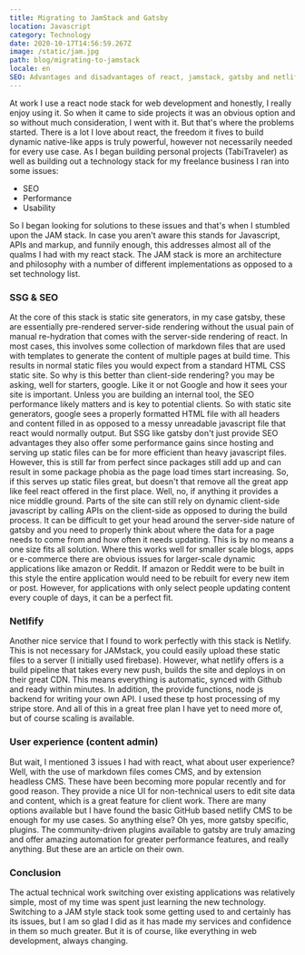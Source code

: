 ```yaml
---
title: Migrating to JamStack and Gatsby
location: Javascript
category: Technology
date: 2020-10-17T14:56:59.267Z
image: /static/jam.jpg
path: blog/migrating-to-jamstack
locale: en
SEO: Advantages and disadvantages of react, jamstack, gatsby and netlify for freelance web development stack
---
```

At work I use a react node stack for web development and honestly, I really enjoy using it. So when it came to side projects it was an obvious option and so without much consideration, I went with it. But that's where the problems started. There is a lot I love about react, the freedom it fives to build dynamic native-like apps is truly powerful, however not necessarily needed for every use case.
As I began building personal projects (TabiTraveler) as well as building out a technology stack for my freelance business I ran into some issues:
* SEO
* Performance
* Usability

So I began looking for solutions to these issues and that's when I stumbled upon the JAM stack. In case you aren't aware this stands for Javascript, APIs and markup, and funnily enough, this addresses almost all of the qualms I had with my react stack. The JAM stack is more an architecture and philosophy with a number of different implementations as opposed to a set technology list.
### SSG & SEO
At the core of this stack is static site generators, in my case gatsby, these are essentially pre-rendered server-side rendering without the usual pain of manual re-hydration that comes with the server-side rendering of react. In most cases, this involves some collection of markdown files that are used with templates to generate the content of multiple pages at build time. This results in normal static files you would expect from a standard HTML CSS static site. So why is this better than client-side rendering? you may be asking, well for starters, google. Like it or not Google and how it sees your site is important. Unless you are building an internal tool, the SEO performance likely matters and is key to potential clients. So with static site generators, google sees a properly formatted HTML file with all headers and content filled in as opposed to a messy unreadable javascript file that react would normally output.
But SSG like gatsby don't just provide SEO advantages they also offer some performance gains since hosting and serving up static files can be for more efficient than heavy javascript files. However, this is still far from perfect since packages still add up and can result in some package phobia as the page load times start increasing. So, if this serves up static files great, but doesn't that remove all the great app like feel react offered in the first place. Well, no, if anything it provides a nice middle ground. Parts of the site can still rely on dynamic client-side javascript by calling APIs on the client-side as opposed to during the build process. It can be difficult to get your head around the server-side nature of gatsby and you need to properly think about where the data for a page needs to come from and how often it needs updating.
This is by no means a one size fits all solution. Where this works well for smaller scale blogs, apps or e-commerce there are obvious issues for larger-scale dynamic applications like amazon or Reddit. If amazon or Reddit were to be built in this style the entire application would need to be rebuilt for every new item or post. However, for applications with only select people updating content every couple of days, it can be a perfect fit.
### Netlfify
Another nice service that I found to work perfectly with this stack is Netlify. This is not necessary for JAMstack, you could easily upload these static files to a server (I initially used firebase). However, what netlify offers is a build pipeline that takes every new push, builds the site and deploys in on their great CDN. This means everything is automatic, synced with Github and ready within minutes. In addition, the provide functions, node js backend for writing your own API. I used these tp host processing of my stripe store. And all of this in a great free plan I have yet to need more of, but of course scaling is available.
### User experience (content admin)
But wait, I mentioned 3 issues I had with react, what about user experience? Well, with the use of markdown files comes CMS, and by extension headless CMS. These have been becoming more popular recently and for good reason. They provide a nice UI for non-technical users to edit site data and content, which is a great feature for client work. There are many options available but I have found the basic GitHub based netlify CMS to be enough for my use cases.
So anything else? Oh yes, more gatsby specific, plugins. The community-driven plugins available to gatsby are truly amazing and offer amazing automation for greater performance features, and really anything. But these are an article on their own.
### Conclusion
The actual technical work switching over existing applications was relatively simple, most of my time was spent just learning the new technology. Switching to a JAM style stack took some getting used to and certainly has its issues, but I am so glad I did as it has made my services and confidence in them so much greater. But it is of course, like everything in web development, always changing.
